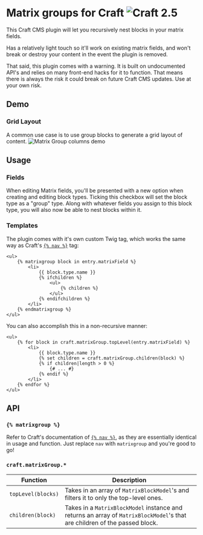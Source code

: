 # Matrix groups for Craft ![Craft 2.5](https://img.shields.io/badge/craft-2.5-red.svg?style=flat-square)

This Craft CMS plugin will let you recursively nest blocks in your matrix fields.

Has a relatively light touch so it'll work on existing matrix fields, and won't break or destroy your content in the
event the plugin is removed.

That said, this plugin comes with a warning. It is built on undocumented API's and relies on many front-end hacks for it
to function. That means there is always the risk it could break on future Craft CMS updates. Use at your own risk.


## Demo

### Grid Layout

A common use case is to use group blocks to generate a grid layout of content.
![Matrix Group columns demo](demos/columns.gif)


## Usage

### Fields

When editing Matrix fields, you'll be presented with a new option when creating and editing block types. Ticking this
checkbox will set the block type as a "group" type. Along with whatever fields you assign to this block type, you will
also now be able to nest blocks within it.

### Templates

The plugin comes with it's own custom Twig tag, which works the same way as Craft's
[`{% nav %}`](https://craftcms.com/docs/templating/nav) tag:
```twig
<ul>
	{% matrixgroup block in entry.matrixField %}
		<li>
			{{ block.type.name }}
			{% ifchildren %}
				<ul>
					{% children %}
				</ul>
			{% endifchildren %}
		</li>
	{% endmatrixgroup %}
</ul>
```

 You can also accomplish this in a non-recursive manner:
```twig
<ul>
	{% for block in craft.matrixGroup.topLevel(entry.matrixField) %}
		<li>
			{{ block.type.name }}
			{% set children = craft.matrixGroup.children(block) %}
			{% if children|length > 0 %}
				{# ... #}
			{% endif %}
		</li>
	{% endfor %}
</ul>
```


## API

### `{% matrixgroup %}`

Refer to Craft's documentation of [`{% nav %}`](https://craftcms.com/docs/templating/nav), as they are essentially
identical in usage and function. Just replace `nav` with `matrixgroup` and you're good to go!

### `craft.matrixGroup.*`

| Function           | Description                                                                                                                |
|--------------------|----------------------------------------------------------------------------------------------------------------------------|
| `topLevel(blocks)` | Takes in an array of `MatrixBlockModel`'s and filters it to only the top-level ones.                                       |
| `children(block)`  | Takes in a `MatrixBlockModel` instance and returns an array of `MatrixBlockModel`'s that are children of the passed block. |
